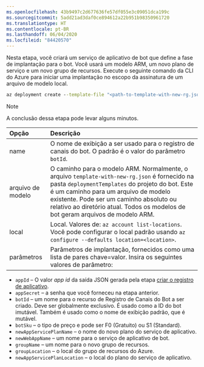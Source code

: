 ```yaml
---
ms.openlocfilehash: 43b9497c2d677636fe57df055e3c09051dca199c
ms.sourcegitcommit: 5add21ad3daf0ce894612a22b951b98350961720
ms.translationtype: HT
ms.contentlocale: pt-BR
ms.lasthandoff: 06/04/2020
ms.locfileid: "84420570"
---
```

Nesta etapa, você criará um serviço de aplicativo de bot que define a fase de implantação para o bot. Você usará um modelo ARM, um novo plano de serviço e um novo grupo de recursos. Execute o seguinte comando da CLI do Azure para iniciar uma implantação no escopo da assinatura de um arquivo de modelo local. 

```cmd
az deployment create --template-file "<path-to-template-with-new-rg.json" --location <region-location-name> --parameters appId="<app-id-from-previous-step>" appSecret="<password-from-previous-step>" botId="<id or bot-app-service-name>" botSku=F0 newAppServicePlanName="<new-service-plan-name>" newWebAppName="<bot-app-service-name>" groupName="<new-group-name>" groupLocation="<region-location-name>" newAppServicePlanLocation="<region-location-name>" --name "<bot-app-service-name>"
```

> [!NOTE]
> A conclusão dessa etapa pode levar alguns minutos.


| Opção   | Descrição |
|:---------|:------------|
| name | O nome de exibição a ser usado para o registro de canais do bot. O padrão é o valor do parâmetro `botId`.|
| arquivo de modelo | O caminho para o modelo ARM. Normalmente, o arquivo `template-with-new-rg.json` é fornecido na pasta `deploymentTemplates` do projeto do bot. Este é um caminho para um arquivo de modelo existente. Pode ser um caminho absoluto ou relativo ao diretório atual. Todos os modelos de bot geram arquivos de modelo ARM.|
| local |Local. Valores de: `az account list-locations`. Você pode configurar o local padrão usando `az configure --defaults location=<location>`. |
| parâmetros | Parâmetros de implantação, fornecidos como uma lista de pares chave=valor. Insira os seguintes valores de parâmetro:

- `appId` – O valor *app id* da saída JSON gerada pela etapa [criar o registro de aplicativo](https://docs.microsoft.com/azure/bot-service/bot-builder-deploy-az-cli?view=azure-bot-service-4.0&tabs=csharp#3-create-the-application-registration).
- `appSecret` – a senha que você forneceu na etapa anterior.
- `botId` – um nome para o recurso de Registro de Canais do Bot a ser criado. Deve ser globalmente exclusivo. É usado como a ID do bot imutável. Também é usado como o nome de exibição padrão, que é mutável.
- `botSku` – o tipo de preço e pode ser F0 (Gratuito) ou S1 (Standard).
- `newAppServicePlanName` – o nome do novo plano do serviço de aplicativo.
- `newWebAppName` – um nome para o serviço de aplicativo de bot.
- `groupName` – um nome para o novo grupo de recursos.
- `groupLocation` – o local do grupo de recursos do Azure.
- `newAppServicePlanLocation` – o local do plano do serviço de aplicativo.